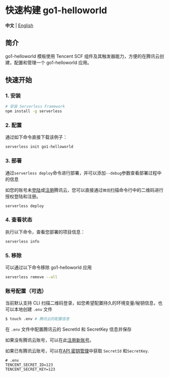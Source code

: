 # 快速构建 go1-helloworld

**中文** | [English](./README_EN.md)

## 简介

go1-helloworld 模板使用 Tencent SCF 组件及其触发器能力，方便的在腾讯云创建，配置和管理一个 go1-helloworld 应用。

## 快速开始

### 1. 安装

```bash
# 安装 Serverless Framework
npm install -g serverless
```

### 2. 配置

通过如下命令直接下载该例子：

```bash
serverless init go1-helloworld
```

### 3. 部署

通过`serverless deploy`命令进行部署，并可以添加`--debug`参数查看部署过程中的信息

如您的账号未[登陆](https://cloud.tencent.com/login)或[注册](https://cloud.tencent.com/register)腾讯云，您可以直接通过`微信`扫描命令行中的二维码进行授权登陆和注册。

```bash
serverless deploy
```

### 4. 查看状态

执行以下命令，查看您部署的项目信息：

```bash
serverless info
```

### 5. 移除

可以通过以下命令移除 go1-helloworld 应用

```bash
serverless remove --all
```

### 账号配置（可选）

当前默认支持 CLI 扫描二维码登录，如您希望配置持久的环境变量/秘钥信息，也可以本地创建 `.env` 文件

```bash
$ touch .env # 腾讯云的配置信息
```

在 `.env` 文件中配置腾讯云的 SecretId 和 SecretKey 信息并保存

如果没有腾讯云账号，可以在此[注册新账号](https://cloud.tencent.com/register)。

如果已有腾讯云账号，可以在[API 密钥管理](https://console.cloud.tencent.com/cam/capi)中获取 `SecretId` 和`SecretKey`.

```
# .env
TENCENT_SECRET_ID=123
TENCENT_SECRET_KEY=123
```
